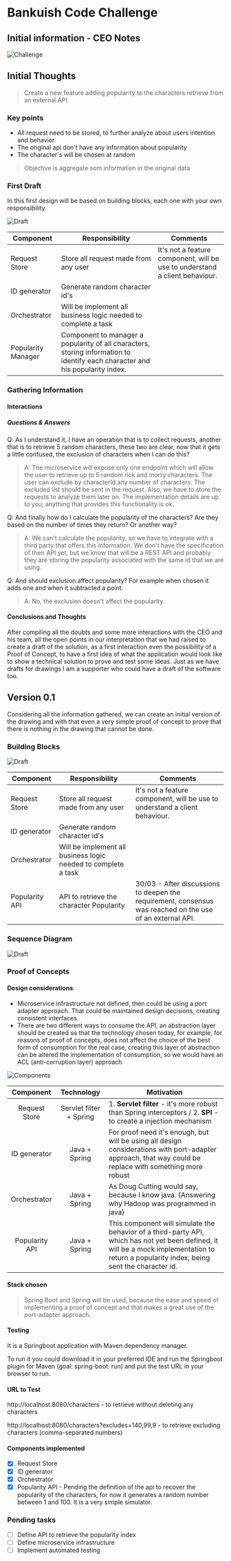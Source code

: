 # Bankuish Code Challenge

## Initial information - CEO Notes
![Challenge](doc/images/CHALLENGE.png)

## Initial Thoughts
>  Create a new feature adding popularity to the characters retrieve from an external API.

### Key points
* All request need to be stored, to further analyze about users intention and behavior.
* The original api don't have any information about popularity
* The character's will be chosen at random

> Objective is aggregate som information in the original data 

### First Draft
In this first design will be based on building blocks, each one with your own responsibility.

![Draft](doc/images/draft_v1.jpg)

| Component | Responsibility | Comments |
| ----------- | ----------- | ----------- |
| Request Store |  Store all request made from any user | It's not a feature component, will be use to understand a client behaviour. |
| ID generator | Generate random character id's |  |
| Orchestrator | Will be implement all business logic needed to complete a task |  |
| Popularity Manager | Component to manager a popularity of all characters, storing information to identify each character and his popularity index.  |  |

### Gathering Information

#### Interactions

##### Questions & Answers

Q: As I understand it, I have an operation that is to collect requests, another that is to retrieve 5 random characters, these two are clear, now that it gets a little confused, the exclusion of characters when I can do this?
> A: The microservice will expose only one endpoint which will allow the user to retrieve up to 5 random rick and morty characters. The user can exclude by characterId any number of characters. The excluded list should be sent in the request.
Also, we have to store the requests to analyze them later on. The implementation details are up to you, anything that provides this functionality is ok.

Q: And finally how do I calculate the popularity of the characters? Are they based on the number of times they return? Or another way?
> A: We can't calculate the popularity, so we have to integrate with a third party that offers this information. We don't have the specification of their API yet, but we know that will be a REST API and probably they are storing the popularity associated with the same id that we are using.

Q: And should exclusion affect popularity? For example when chosen it adds one and when it subtracted a point.
> A: No, the exclusion doesn't affect the popularity.

#### Conclusions and Thoughts
After compiling all the doubts and some more interactions with the CEO and his team, all the open points in our interpretation that we had raised to create a draft of the solution, as a first interaction even the possibility of a Proof of Concept, to have a first idea of what the application would look like to show a technical solution to prove and test some ideas. Just as we have drafts for drawings I am a supporter who could have a draft of the software too.

## Version 0.1
Considering all the information gathered, we can create an initial version of the drawing and with that even a very simple proof of concept to prove that there is nothing in the drawing that cannot be done.

### Building Blocks

![Draft](doc/images/BuildingBlocks.jpg)

| Component | Responsibility | Comments |
| ----------- | ----------- | ----------- |
| Request Store |  Store all request made from any user | It's not a feature component, will be use to understand a client behaviour. |
| ID generator | Generate random character id's |  |
| Orchestrator | Will be implement all business logic needed to complete a task |  |
| Popularity API | API to retrieve the character Popularity | 30/03 - After discussions to deepen the requirement, consensus was reached on the use of an external API.  |

### Sequence Diagram

![Draft](doc/images/sequence.jpg)

### Proof of Concepts

#### Design considerations

* Microservice infrastructure not defined, then could be using a port adapter approach. That could be maintained design decisions, creating consistent interfaces.
* There are two different ways to consume the API, an abstraction layer should be created so that the technology chosen today, for example, for reasons of proof of concepts, does not affect the choice of the best form of consumption for the real case, creating this layer of abstraction can be altered the implementation of consumption, so we would have an ACL (anti-corruption layer) approach

![Components](doc/images/components_v1.jpg)

| Component | Technology | Motivation | 
| :-----------: | :-----------: | ----------- |
| Request Store      | Servlet filter + Spring |  1. **Servlet filter** - it's more robust than Spring interceptors / 2. **SPI** - to create a injection mechanism |
| ID generator       | Java + Spring | For proof need it's enough, but will be using all design considerations with port-adapter approach,  that way could be replace with something more robust |
| Orchestrator       | Java + Spring | As Doug Cutting would say, because I know java. (Answering why Hadoop was programmed in java) |
| Popularity API | Java + Spring | This component will simulate the behavior of a third-party API, which has not yet been defined, it will be a mock implementation to return a popularity index, being sent the character id.|

#### Stack chosen 
> Spring Boot and Spring will be used, because the ease and speed of implementing a proof of concept and that makes a great use of the port-adapter approach.

#### Testing
It is a Springboot application with Maven dependency manager.

To run it you could download it in your preferred IDE and run the Springboot plugin for Maven (goal: spring-boot: run) and put the test URL in your browser to run.

#### URL to Test

http://localhost:8080/characters - to retrieve without deleting any characters

http://localhost:8080/characters?excludes=140,99,9 - to retrieve excluding characters (comma-separated numbers)

#### Components implemented

- [x] Request Store
- [x] ID generator
- [x] Orchestrator
- [x] Popularity API - Pending the definition of the api to recover the popularity of the characters, for now it generates a random number between 1 and 100. It is a very simple simulator. 

### Pending tasks
- [ ] Define API to retrieve the popularity index
- [ ] Define microservice infrastructure
- [ ] Implement automated testing